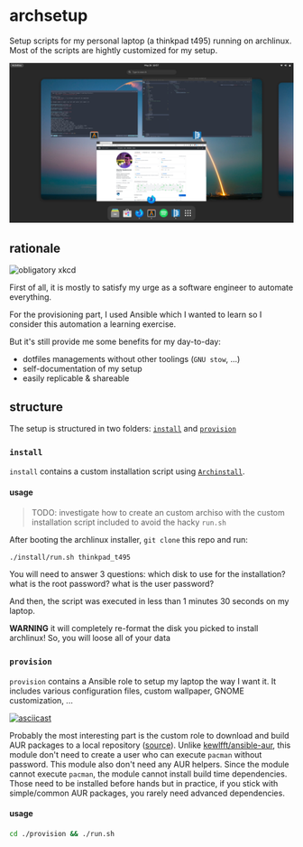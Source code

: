 # archsetup 

Setup scripts for my personal laptop (a thinkpad t495) running on archlinux. 
Most of the scripts are hightly customized for my setup.


![the actual desktop](static/desktop.png)

## rationale

![obligatory xkcd](https://imgs.xkcd.com/comics/wanna_see_the_code.png)

First of all, it is mostly to satisfy my urge as a software engineer to automate everything. 

For the provisioning part, I used Ansible which I wanted to learn so I consider this automation 
a learning exercise. 

But it's still provide me some benefits for my day-to-day:

- dotfiles managements without other toolings (`GNU stow`, ...)
- self-documentation of my setup
- easily replicable & shareable

## structure

The setup is structured in two folders: [`install`](install/) and [`provision`](provision/)

### `install`

`install` contains a custom installation script using [`Archinstall`](https://wiki.archlinux.org/title/Archinstall).

#### usage

> TODO: investigate how to create an custom archiso with the custom installation script included
 to avoid the hacky `run.sh`

After booting the archlinux installer, `git clone` this repo and run: 

```sh
./install/run.sh thinkpad_t495
```

You will need to answer 3 questions: which disk to use for the installation? what is the root password? what is the user password?

And then, the script was executed in less than 1 minutes 30 seconds on my laptop. 

**WARNING** it will completely re-format the disk you picked to install archlinux! So, you will loose all of your data

### `provision`

`provision` contains a Ansible role to setup my laptop the way I want it. It includes various configuration files, 
custom wallpaper, GNOME customization, ...

[![asciicast](https://asciinema.org/a/416392.svg)](https://asciinema.org/a/416392)

Probably the most interesting part is the custom role to download and build AUR packages to a local repository ([source](provision/roles/aur-build)).
Unlike [kewlfft/ansible-aur](https://github.com/kewlfft/ansible-aur), this module don't need to create a user who 
can execute `pacman` without password. This module also don't need any AUR helpers. Since the module cannot execute 
`pacman`, the module cannot install build time dependencies. Those need to be installed before hands but in practice, 
if you stick with simple/common AUR packages, you rarely need advanced dependencies.

#### usage

```sh
cd ./provision && ./run.sh
```
